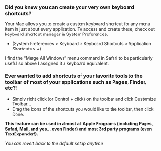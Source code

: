 ### Did you know you can create your very own keyboard shortcuts?!


Your Mac allows you to create a custom keyboard shortcut for any menu item in just about every application. To access and create these, check out keyboard shortcut manager in System Preferences. 

- (System Preferences > Keyboard > Keyboard Shortcuts > Application Shortcuts > +)


I find the “Merge All Windows” menu command in Safari to be particularly useful so above I assigned it a keyboard equivalent.


### Ever wanted to add shortcuts of your favorite tools to the toolbar of most of your applications such as Pages, Finder, etc?!

- Simply right click (or Control + click) on the toolbar and click Customize Toolbar… 
- Drag the icons of the shortcuts you would like to the toolbar, then click Done.

**This feature can be used in almost all Apple Programs (including Pages, Safari, Mail, and yes… even Finder) and most 3rd party programs (even TextExpander!).**


*You can revert back to the default setup anytime*
